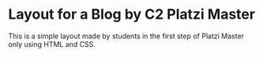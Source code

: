 # Layout for a Blog by C2 Platzi Master

This is a simple layout made by students in the first step of Platzi Master only using HTML and CSS.
